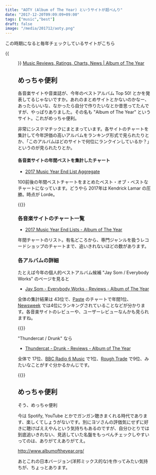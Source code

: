 ```yaml
---
title: "AOTY (Album of The Year) というサイトが超べんり"
date: "2017-12-20T09:09:09+09:00"
tags: ["music","best"]
draft: false
image: "/media/201712/aoty.png"
---
```


この時期になると毎年チェックしているサイトがこちら

{{<figure src="/media/201712/aoty.png" link="http://www.albumoftheyear.org/">}}
[Music Reviews, Ratings, Charts, News | Album of The Year](http://www.albumoftheyear.org/)

## めっちゃ便利

各音楽サイトや音楽誌が、今年のベストアルバム Top 50! とかを発表してるじゃないですか。あれのまとめサイトとかないのかなー、あったらいいな、なかったら自分で作りたいなとか昔思ってたんですが、やっぱりありました。その名も "Album of The Year" というサイト。これがめっちゃ便利。

非常にシステマチックにまとまっています。各サイトのチャートを集計して今年評価の高いアルバムをランキング形式で見られたりとか、「このアルバムはどのサイトで何位にランクインしているか？」というのが見られたりとか。

#### 各音楽サイトの年間ベストを集計したチャート

- [2017 Music Year End List Aggregate](http://www.albumoftheyear.org/list/summary/2017/)

100前後の年間ベストチャートをまとめたベスト・オブ・ベストなチャートになっています。どうやら 2017年は Kendrick Lamar の圧勝。時点が Lorde。

{{<amazon asin="B071CQZKW9" title="Kendrick Lamar / damn">}}

### 各音楽サイトのチャート一覧

- [2017 Music Year End Lists - Album of The Year](http://www.albumoftheyear.org/lists.php)

年間チャートのリスト。有名どころから、専門ジャンルを扱うレコードショップのチャートまで、追いきれないほどの数があります。

### 各アルバムの詳細

たとえば今年の個人的ベストアルバム候補 "Jay Som / Everybody Works" のページを見ると

- [Jay Som - Everybody Works - Reviews - Album of The Year](http://www.albumoftheyear.org/album/69379-jay-som-everybody-works.php)

全体の集計結果は 43位で、[Paste](http://www.albumoftheyear.org/list/806-pastes-50-best-albums-of-2017/?s=asc) のチャートで年間1位、[Newsweek](http://www.albumoftheyear.org/list/911-newsweeks-best-albums-of-2017/?s=asc) では4位にランキングされていることなどが分かります。各音楽サイトのレビューや、ユーザーレビューなんかも見られますね。

{{<amazon asin="B01NAT4L6M" title="Jay Som / Everybody Works">}}

"Thundercat / Drunk" なら 

- [Thundercat - Drunk - Reviews - Album of The Year](http://www.albumoftheyear.org/album/70613-thundercat-drunk.php)

全体で 17位、[BBC Radio 6 Music](http://www.albumoftheyear.org/list/805-bbc-radio-6-musics-albums-of-the-year-2017/?s=asc) で1位、[Rough Trade](http://www.albumoftheyear.org/list/793-rough-trades-albums-of-the-year-2017/?s=asc) で9位、みたいなことがすぐ分かるかんじです。

{{<amazon asin="B01N5P6ZYO" title="Thundercat / Drunk">}}

## めっちゃ便利

そう、めっちゃ便利

今は Spotify, YouTube とかでガンガン聴きまくれる時代であります、楽しくてしょうがないです。別にヨソさんの評価気にせずに好きに聴けばええやんという気持ちもあるのですが、自分ひとりでは到底追いきれない、見逃していた名盤をもっぺんチェックしやすいってのは、ありがてえありがてえ。

<http://www.albumoftheyear.org/>

あとこれの日本バージョン(洋邦ミックス的な)を作ってみたい気持ちが、ちょっとあります。
